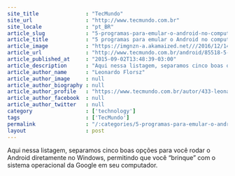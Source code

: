 ```yaml
---
site_title               : "TecMundo"
site_url                 : "http://www.tecmundo.com.br"
site_locale              : "pt_BR"
article_slug             : "5-programas-para-emular-o-android-no-computador"
article_title            : "5 programas para emular o Android no computador"
article_image            : "https://imgnzn-a.akamaized.net///2016/12/14/14090340965038-t1200x480.jpg"
article_url              : "http://www.tecmundo.com.br/android/85518-5-programas-emular-android-computador.htm"
article_published_at     : "2015-09-02T13:48:39-03:00"
article_description      : "Aqui nessa listagem, separamos cinco boas opções para você rodar o Android diretamente no Windows, permitindo que você “brinque” com o sistema operacional da Google em seu computador."
article_author_name      : "Leonardo Florsz"
article_author_image     : null
article_author_biography : null
article_author_profile   : "https://www.tecmundo.com.br/autor/433-leonardo-florsz/"
article_author_facebook  : null
article_author_twitter   : null
category                 : ['technology']
tags                     : ['TecMundo']
permalink                : "/:categories/5-programas-para-emular-o-android-no-computador/"
layout                   : post
---
```


Aqui nessa listagem, separamos cinco boas opções para você rodar o Android diretamente no Windows, permitindo que você “brinque” com o sistema operacional da Google em seu computador.
